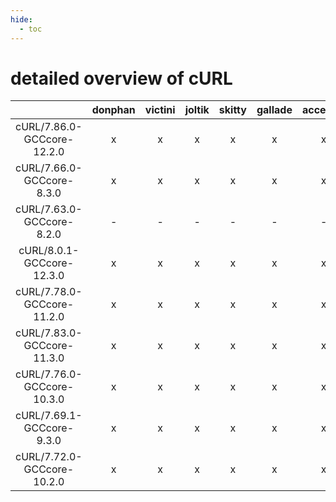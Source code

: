 ```yaml
---
hide:
  - toc
---
```


detailed overview of cURL
=========================

| |donphan|victini|joltik|skitty|gallade|accelgor|swalot|doduo|
| :---: | :---: | :---: | :---: | :---: | :---: | :---: | :---: | :---: |
|cURL/7.86.0-GCCcore-12.2.0|x|x|x|x|x|x|x|x|
|cURL/7.66.0-GCCcore-8.3.0|x|x|x|x|x|x|x|x|
|cURL/7.63.0-GCCcore-8.2.0|-|-|-|-|-|-|x|x|
|cURL/8.0.1-GCCcore-12.3.0|x|x|x|x|x|x|x|x|
|cURL/7.78.0-GCCcore-11.2.0|x|x|x|x|x|x|x|x|
|cURL/7.83.0-GCCcore-11.3.0|x|x|x|x|x|x|x|x|
|cURL/7.76.0-GCCcore-10.3.0|x|x|x|x|x|x|x|x|
|cURL/7.69.1-GCCcore-9.3.0|x|x|x|x|x|x|x|x|
|cURL/7.72.0-GCCcore-10.2.0|x|x|x|x|x|x|x|x|
